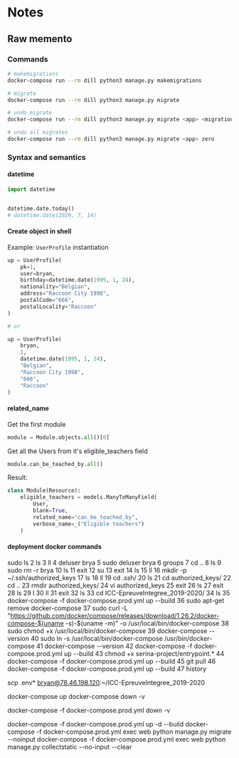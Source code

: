 # Notes

## Raw memento

### Commands

```bash
# makemigrations
docker-compose run --rm dill python3 manage.py makemigrations
```

```bash
# migrate
docker-compose run --rm dill python3 manage.py migrate
```

```bash
# undo migrate
docker-compose run --rm dill python3 manage.py migrate <app> <migration_to_undo^1>
```

```bash
# undo all migrates
docker-compose run --rm dill python3 manage.py migrate <app> zero
```


### Syntax and semantics

#### datetime

```python
import datetime


datetime.date.today()
# datetime.date(2020, 7, 14)
```

#### Create object in shell

Example: `UserProfile` instantiation

```python
up = UserProfile(
    pk=1,
    user=bryan,
    birthday=datetime.date(1995, 1, 24),
    nationality="Belgian",
    address="Raccoon City 1998",
    postalCode="666",
    postalLocality="Raccoon"
)

# or

up = UserProfile(
    bryan,
    1,
    datetime.date(1995, 1, 24),
    "Belgian",
    "Raccoon City 1998",
    "666",
    "Raccoon"
)
```

#### related_name

Get the first module

```python
module = Module.objects.all()[0]
```

Get all the Users from it's eligible_teachers field

```python
module.can_be_teached_by.all()
```

Result:

```python
class Module(Resource):
    eligible_teachers = models.ManyToManyField(
        User,
        blank=True,
        related_name="can_be_teached_by",
        verbose_name=_("Eligible teachers")
    )
```

#### deployment docker commands

sudo ls
    2  ls
    3  ll
    4  deluser brya
    5  sudo deluser brya
    6  groups
    7  cd ..
    8  ls
    9  sudo rm -r brya
   10  ls
   11  exit
   12  su
   13  exit
   14  ls
   15  ll
   16  mkdir -p ~/.ssh/authorized_keys
   17  ls
   18  ll
   19  cd .ssh/
   20  ls
   21  cd authorized_keys/
   22  cd ..
   23  rmdir authorized_keys/
   24  vi authorized_keys
   25  exit
   26  ls
   27  exit
   28  ls
   29  l
   30  ll
   31  exit
   32  ls
   33  cd ICC-EpreuveIntegree_2019-2020/
   34  ls
   35  docker-compose -f docker-compose.prod.yml up --build
   36  sudo apt-get remove docker-compose
   37  sudo curl -L "https://github.com/docker/compose/releases/download/1.26.2/docker-compose-$(uname -s)-$(uname -m)" -o /usr/local/bin/docker-compose
   38  sudo chmod +x /usr/local/bin/docker-compose
   39  docker-compose --version
   40  sudo ln -s /usr/local/bin/docker-compose /usr/bin/docker-compose
   41  docker-compose --version
   42  docker-compose -f docker-compose.prod.yml up --build
   43  chmod +x serina-project/entrypoint.*
   44  docker-compose -f docker-compose.prod.yml up --build
   45  git pull
   46  docker-compose -f docker-compose.prod.yml up --build
   47  history

scp .env* bryan@78.46.198.120:~/ICC-EpreuveIntegree_2019-2020

docker-compose up
docker-compose down -v


docker-compose -f docker-compose.prod.yml down -v

docker-compose -f docker-compose.prod.yml up -d --build
docker-compose -f docker-compose.prod.yml exec web python manage.py migrate --noinput
docker-compose -f docker-compose.prod.yml exec web python manage.py collectstatic --no-input --clear